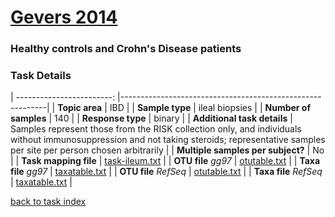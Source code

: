 # [Gevers 2014]( ../docs/gevers.html )
### Healthy controls and Crohn's Disease patients

### Task Details

| ------------------------: |-----------------------------------------------------------|
| **Topic area**                | IBD                                                |
| **Sample type**               | ileal biopsies                                         |
| **Number of samples**         | 140                                         |
| **Response type**             | binary                                           |
| **Additional task details**   | Samples represent those from the RISK collection only, and individuals without immunosuppression and not taking steroids; representative samples per site per person chosen arbitrarily                                  |
| **Multiple samples per subject?** | No |
| **Task mapping file**         | [task-ileum.txt](../datasets/gevers/task-ileum.txt)                                 |
| **OTU file** *gg97*           | [otutable.txt](../datasets/gevers/gg/otutable.txt)                             |
| **Taxa file** *gg97*          | [taxatable.txt](../datasets/gevers/gg/taxatable.txt)                          |
| **OTU file** *RefSeq*         | [otutable.txt](../datasets/gevers/refseq/otutable.txt)                    |
| **Taxa file** *RefSeq*        | [taxatable.txt](../datasets/gevers/refseq/taxatable.txt)                  |


[back to task index](../README.md)